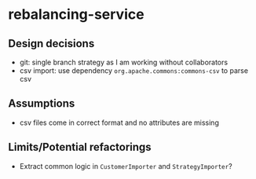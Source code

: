 # rebalancing-service

## Design decisions
* git: single branch strategy as I am working without collaborators
* csv import: use dependency `org.apache.commons:commons-csv` to parse csv

## Assumptions
* csv files come in correct format and no attributes are missing

## Limits/Potential refactorings
* Extract common logic in `CustomerImporter` and `StrategyImporter`?

